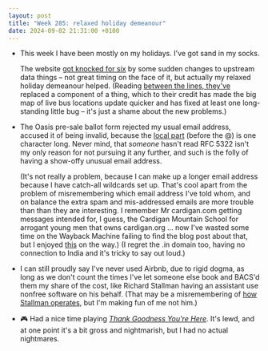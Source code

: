 ```yaml
---
layout: post
title: "Week 285: relaxed holiday demeanour"
date: 2024-09-02 21:31:00 +0100
---
```


- This week I have been mostly on my holidays. I've got sand in my socks.

  The website [got knocked for six](https://status.bustimes.org/) by some sudden changes to upstream data things – not great timing on the face of it, but actually my relaxed holiday demeanour helped. 
  (Reading [between the lines, they've](https://github.com/department-for-transport-BODS/bods/commits/dev/) replaced a component of a thing, which to their credit has made the big map of live bus locations update quicker and has fixed at least one long-standing little bug – it's just a shame about the new problems.)

- The Oasis pre-sale ballot form rejected my usual email address, accused it of being invalid,
  because the [local part](https://en.wikipedia.org/wiki/Email_address#Local-part) (before the @) is one character long.
  Never mind, that _someone_ hasn't read RFC 5322 isn't my only reason for not pursuing it any further, and such is the folly of having
  a show-offy unusual email address.

  (It's not really a problem, because I can make up a longer email address because I have catch-all wildcards set up. That's cool apart from the problem of misremembering which email address I've told whom, and on balance the extra spam and mis-addressed emails are more trouble than than they are interesting. I remember Mr cardigan.com getting messages intended for, I guess, the Cardigan Mountain School for arrogant young men that owns cardigan.org ... now I've wasted some time on the Wayback Machine failing to find the blog post about that, but I enjoyed [this](https://web.archive.org/web/20090304013022/http://textism.com/article/524/this-again "RIP") on the way.) (I regret the .in domain too, having no connection to India and it's tricky to say out loud.)

- I can still proudly say I've never used Airbnb, due to rigid dogma, as long as we don't count the times I've let someone else book and BACS'd them my share of the cost, like Richard Stallman having an assistant use nonfree software on his behalf. (That may be a misremembering of [how Stallman operates](https://stallman.org/stallman-computing.html), but I'm making fun of me not him.)

- 🎮 Had a nice time playing [<i>Thank Goodness You're Here</i>](https://thankgoodness.game/). It's lewd, and at one point it's a bit gross and nightmarish, but I had no actual nightmares.
